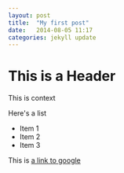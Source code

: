 ```yaml
---
layout: post
title:  "My first post"
date:   2014-08-05 11:17
categories: jekyll update
---
```


This is a Header
================

This is context

Here's a list

* Item 1
* Item 2
* Item 3


This is [a link to google](http://google.com)
